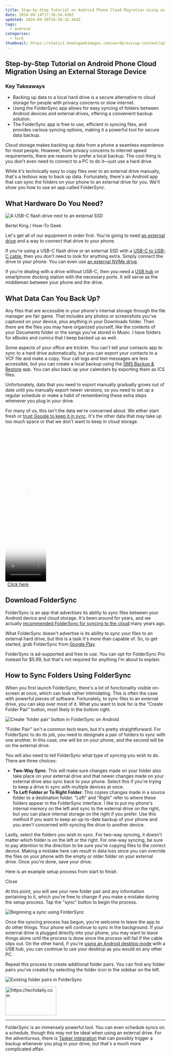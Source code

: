 ```yaml
---
title: Step-by-Step Tutorial on Android Phone Cloud Migration Using an External Storage Device
date: 2024-09-14T17:38:54.436Z
updated: 2024-09-16T16:58:32.444Z
tags:
  - android
categories:
  - tech
thumbnail: https://static1.howtogeekimages.com/wordpress/wp-content/uploads/2024/04/an-android-phone-on-the-left-with-android-home-screen-and-a-hard-drive-on-the-right-with-a-hdd-logo.jpg
---
```


## Step-by-Step Tutorial on Android Phone Cloud Migration Using an External Storage Device

### Key Takeaways

* Backing up data to a local hard drive is a secure alternative to cloud storage for people with privacy concerns or slow internet.
* Using the FolderSync app allows for easy syncing of folders between Android devices and external drives, offering a convenient backup solution.
* The FolderSync app is free to use, efficient in syncing files, and provides various syncing options, making it a powerful tool for secure data backup.

 Cloud storage makes backing up data from a phone a seamless experience for most people. However, from privacy concerns to internet speed requirements, there are reasons to prefer a local backup. The cool thing is you don't even need to connect to a PC to do it—just use a hard drive.

 While it's technically easy to copy files over to an external drive manually, that's a tedious way to back up data. Fortunately, there's an Android app that can sync the folders on your phone to an external drive for you. We'll show you how to use an app called FolderSync.

##  What Hardware Do You Need?

![A USB-C flash drive next to an external SSD](https://static1.howtogeekimages.com/wordpress/wp-content/uploads/2024/04/android-external-drive-flash-drive-ssd.jpg) 

Bertel King / How-To Geek

 Let's get all of our equipment in order first. You're going to need [an external drive](https://instagram-videos.techidaily.com/new-understanding-and-executing-photo-gender-modification-across-platforms-for-2024/) and a way to connect that drive to your phone.

 If you're using a USB-C flash drive or an external SSD with a [USB-C to USB-C cable](https://games-able.techidaily.com/bypassing-steam-disconnection-in-windows-11/), then you don't need to look for anything extra. Simply connect the drive to your phone. You can even use [an external NVMe drive](https://easy-unlock-android.techidaily.com/how-to-unlock-oppo-phone-without-pin-by-drfone-android/).

 If you're dealing with a drive without USB-C, then you need a [USB hub](https://some-knowledge.techidaily.com/2024-approved-harmonys-choice-top-10-songs-that-say-yes/) or smartphone docking station with the necessary ports. It will serve as the middleman between your phone and the drive.

##  What Data Can You Back Up?

 Any files that are accessible in your phone's internal storage through the file manager are fair game. That includes any photos or screenshots you've captured on your device, plus anything in your Downloads folder. Then there are the files you may have organized yourself, like the contents of your Documents folder or the songs you've stored in Music. I have folders for eBooks and comics that I keep backed up as well.

 Some aspects of your office are trickier. You can't tell your contacts app to sync to a hard drive automatically, but you can export your contacts to a VCF file and make a copy. Your call logs and text messages are less accessible, but you can create a local backup using the [SMS Backup & Restore](https://www.anrdoezrs.net/links/3607085/type/dlg/sid/UUhtgUeUpU2002534/https://play.google.com/store/apps/details?id=com.riteshsahu.SMSBackupRestore) app. You can also back up your calendars by exporting them as ICS files.

 Unfortunately, data that you need to export manually gradually grows out of date until you manually export newer versions, so you need to set up a regular schedule or make a habit of remembering these extra steps whenever you plug in your drive.

 For many of us, this isn't the data we're concerned about. We either start fresh or [trust Google to keep it in sync](https://fox-hovers.techidaily.com/new-unlock-your-dji-potential-two-devices-get-20-gratis-luts/). It's the other data that may take up too much space or that we don't want to keep in cloud storage.

<!-- affiliate ads begin -->
<span id="1975658">
					<video width="128" height="480" style="cursor:pointer"
           poster="//a.impactradius-go.com/display-clicktoplayimage/1975658.png"
           onclick="if(!this.playClicked){this.play();this.setAttribute('controls',true);this.playClicked=true;}">
	   <source src="//a.impactradius-go.com/display-ad/22993-1975658">
	   <img src="//a.impactradius-go.com/display-clicktoplayimage/1975658.png" style="border: none; height: 100%; width: 100%; object-fit: contain">
	</video>
	<div style="width:80px;text-align:center"><a href="javascript:window.open(decodeURIComponent('https%3A%2F%2Fhomestyler.sjv.io%2Fc%2F5597632%2F1975658%2F22993'), '_blank');void(0);">Click here</a></div>
</span>
<img height="0" width="0" src="https://imp.pxf.io/i/5597632/1975658/22993" style="position:absolute;visibility:hidden;" border="0" />
<!-- affiliate ads end -->

##  Download FolderSync

 FolderSync is an app that advertises its ability to sync files between your Android device and cloud storage. It's been around for years, and we actually [recommended FolderSync for syncing to the cloud](https://activate-lock.techidaily.com/in-2024-how-to-bypass-icloud-activation-lock-on-mac-for-apple-iphone-7-plus-by-drfone-ios/) many years ago.

 What FolderSync doesn't advertise is its ability to sync your files to an external hard drive, but this is a task it's more than capable of. So, to get started, grab FolderSync from [Google Play](https://www.anrdoezrs.net/links/3607085/type/dlg/sid/UUhtgUeUpU2002534/https://play.google.com/store/apps/details?id=dk.tacit.android.foldersync.lite).

 FolderSync is ad-supported and free to use. You can opt for FolderSync Pro instead for $5.99, but that's not required for anything I'm about to explain.

##  How to Sync Folders Using FolderSync

 When you first launch FolderSync, there's a lot of functionality visible on-screen at once, which can look rather intimidating. This is often the case with powerful pieces of software. Fortunately, to sync files to an external drive, you can skip over most of it. What you want to look for is the "Create Folder Pair" button, most likely in the bottom right.

![Create 'folder pair' button in FolderSync on Android](https://static1.howtogeekimages.com/wordpress/wp-content/uploads/2024/04/screenshot_20240401_154542.png) 

 "Folder Pair" isn't a common tech team, but it's pretty straightforward. For FolderSync to do its job, you need to designate a pair of folders to sync with one another. In this case, one will be on your phone, and the second will be on the external drive.

 You will also need to tell FolderSync what type of syncing you wish to do. There are three choices:

* **Two-Way Sync**: This will make sure changes made on your folder also take place on your external drive and that newer changes made on your external drive also sync back to your phone. Select this if you're trying to keep a drive in sync with multiple devices at once.
* **To Left Folder or To Right Folder**: This copies changes made in a source folder to a destination folder. "Left" and "Right" refer to where these folders appear in the FolderSync interface. I like to put my phone's internal memory on the left and sync to the external drive on the right, but you can place internal storage on the right if you prefer. Use this method if you want to keep an up-to-date backup of your phone and you aren't concerned with syncing the drive to another device.

 Lastly, select the folders you wish to sync. For two-way syncing, it doesn't matter which folder is on the left or the right. For one-way syncing, be sure to pay attention to the direction to be sure you're copying files to the correct device. Making a mistake here can result in data loss since you can override the files on your phone with the empty or older folder on your external drive. Once you're done, save your drive.

 Here is an example setup process from start to finish.

Close 

 At this point, you will see your new folder pair and any information pertaining to it, which you're free to change if you make a mistake during the setup process. Tap the "sync" button to begin the process.

![Beginning a sync using FolderSync](https://static1.howtogeekimages.com/wordpress/wp-content/uploads/2024/04/screenshot_20240401_155915.png) 

 Once the syncing process has begun, you're welcome to leave the app to do other things. Your phone will continue to sync in the background. If your external drive is plugged directly into your phone, you may want to leave things alone until the process is done since the process will fail if the cable slips out. On the other hand, if you're [using an Android desktop mode](https://activate-lock.techidaily.com/in-2024-icloud-unlocker-download-unlock-icloud-lock-for-your-iphone-6-by-drfone-ios/) with a USB hub, you can continue to use your desktop as you would on any other PC.

 Repeat this process to create additional folder pairs. You can find any folder pairs you've created by selecting the folder icon in the sidebar on the left.

![Existing folder pairs in FolderSync](https://static1.howtogeekimages.com/wordpress/wp-content/uploads/2024/04/screenshot_20240401_162653.png) 

<!-- affiliate ads begin -->
<a href="https://aligracehair.sjv.io/c/5597632/2115912/19272" target="_top" id="2115912">
  <img src="//a.impactradius-go.com/display-ad/19272-2115912" border="0" alt="https://techidaily.com" width="160" height="90"/>
</a>
<img height="0" width="0" src="https://aligracehair.sjv.io/i/5597632/2115912/19272" style="position:absolute;visibility:hidden;" border="0" />
<!-- affiliate ads end -->

---

 FolderSync is an immensely powerful tool. You can even schedule syncs on a schedule, though this may not be ideal when using an external drive. For the adventurous, there is [Tasker integration](https://phone-solutions.techidaily.com/avchd-on-motorola-moto-g14-convert-mts-for-motorola-moto-g14-by-aiseesoft-video-converter-play-mts-on-android/) that can possibly trigger a backup whenever you plug in your drive, but that's a much more complicated affair.

<ins class="adsbygoogle"
     style="display:block"
     data-ad-format="autorelaxed"
     data-ad-client="ca-pub-7571918770474297"
     data-ad-slot="1223367746"></ins>

<ins class="adsbygoogle"
     style="display:block"
     data-ad-client="ca-pub-7571918770474297"
     data-ad-slot="8358498916"
     data-ad-format="auto"
     data-full-width-responsive="true"></ins>




